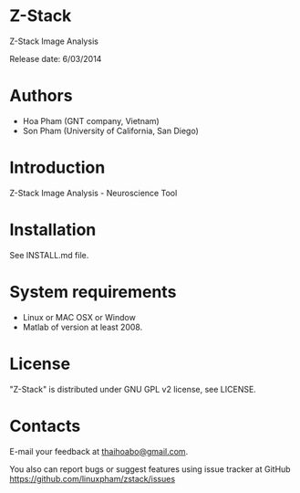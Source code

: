 Z-Stack
======

Z-Stack Image Analysis

Release date: 6/03/2014

Authors
=======
* Hoa Pham (GNT company, Vietnam)
* Son Pham (University of California, San Diego)

Introduction
============
Z-Stack Image Analysis - Neuroscience Tool

Installation
============
See INSTALL.md file.

System requirements
===================
+ Linux or MAC OSX or Window
+ Matlab of version at least 2008.

License
=======
"Z-Stack" is distributed under GNU GPL v2 license, see LICENSE.

Contacts
========
E-mail your feedback at thaihoabo@gmail.com.

You also can report bugs or suggest features using issue tracker at GitHub
https://github.com/linuxpham/zstack/issues
